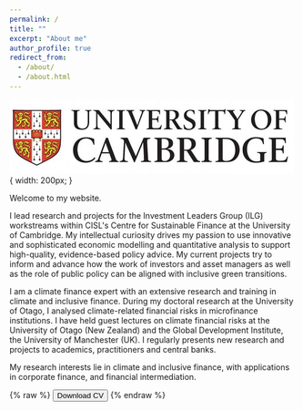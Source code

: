 ```yaml
---
permalink: /
title: ""
excerpt: "About me"
author_profile: true
redirect_from: 
  - /about/
  - /about.html
---
```

![](../images/cam_logo.jpg) { width: 200px; }

Welcome to my website. 

I lead research and projects for the Investment Leaders Group (ILG) workstreams within CISL's Centre for Sustainable Finance at the University of Cambridge. My intellectual curiosity drives my passion to use innovative and sophisticated economic modelling and quantitative analysis to support high-quality, evidence-based policy advice. My current projects try to inform and advance how the work of investors and asset managers as well as the role of public policy can be aligned with inclusive green transitions.

I am a climate finance expert with an extensive research and training in climate and inclusive finance. During my doctoral research at the University of Otago, I analysed climate-related financial risks in microfinance institutions. I have held guest lectures on climate financial risks at the University of Otago (New Zealand) and the Global Development Institute, the University of Manchester (UK). I regularly presents new research and projects to academics, practitioners and central banks.

My research interests lie in climate and inclusive finance, with applications in corporate finance, and financial intermediation.

{% raw %}
<button onclick="window.open('/files/IFTEKHAR_CV.pdf')">Download CV</button>
{% endraw %}
